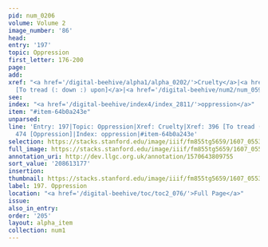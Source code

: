 ```yaml
---
pid: num_0206
volume: Volume 2
image_number: '86'
head:
entry: '197'
topic: Oppression
first_letter: 176-200
page:
add:
xref: "<a href='/digital-beehive/alpha1/alpha_0202/'>Cruelty</a>|<a href='/digital-beehive/num2/num_0484/'>396
  [To tread (: down :) upon]</a>|<a href='/digital-beehive/num2/num_0592/'>474 [Oppression]</a>"
see:
index: "<a href='/digital-beehive/index4/index_2811/'>oppression</a>"
item: "#item-64b0a243e"
unparsed:
line: 'Entry: 197|Topic: Oppression|Xref: Cruelty|Xref: 396 [To tread (: down :) upon]|Xref:
  474 [Oppression]|Index: oppression|#item-64b0a243e'
selection: https://stacks.stanford.edu/image/iiif/fm855tg5659/1607_0553/781,3177,2997,572/full/0/default.jpg
full_image: https://stacks.stanford.edu/image/iiif/fm855tg5659/1607_0553/full/full/0/default.jpg
annotation_uri: http://dev.llgc.org.uk/annotation/1570643809755
sort_value: '208613177'
insertion:
thumbnail: https://stacks.stanford.edu/image/iiif/fm855tg5659/1607_0553/781,3177,600,180/250,/0/default.jpg
label: 197. Oppression
location: "<a href='/digital-beehive/toc/toc2_076/'>Full Page</a>"
issue:
also_in_entry:
order: '205'
layout: alpha_item
collection: num1
---
```


